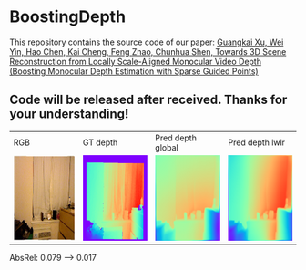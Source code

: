 # BoostingDepth

This repository contains the source code of our paper: [Guangkai Xu, Wei Yin, Hao Chen, Kai Cheng, Feng Zhao, Chunhua Shen, Towards 3D Scene Reconstruction from Locally Scale-Aligned Monocular Video Depth (Boosting Monocular Depth Estimation with Sparse Guided Points)](https://arxiv.org/abs/2202.01470)


## Code will be released after received. Thanks for your understanding!

<table>
<tr>
    <td>RGB</td>
    <td>GT depth</td>
    <td>Pred depth global</td>
    <td>Pred depth lwlr</td>
</tr>
<tr>
    <td><img src="examples/rgb.jpg" height=150></td>  
    <td><img src="examples/gt_depth.png" height=150></td>
    <td><img src="examples/pred_depth_global.png"  height=150></td>
    <td><img src="examples/pred_depth_lwlr.png"  height=150></td>
</tr>
</table>

AbsRel: 0.079 --> 0.017

